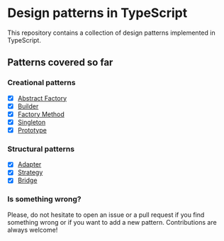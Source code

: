 # Design patterns in TypeScript

This repository contains a collection of design patterns implemented in TypeScript.

## Patterns covered so far

### Creational patterns

- [x] [Abstract Factory](https://github.com/douglas-pires/design-patterns-in-typescript/blob/main/src/criational-patterns/abstract-factory)
- [x] [Builder](https://github.com/douglas-pires/design-patterns-in-typescript/blob/main/src/criational-patterns/builder)
- [x] [Factory Method](https://github.com/douglas-pires/design-patterns-in-typescript/blob/main/src/criational-patterns/factory)
- [x] [Singleton](https://github.com/douglas-pires/design-patterns-in-typescript/blob/main/src/criational-patterns/singleton)
- [x] [Prototype](https://github.com/douglas-pires/design-patterns-in-typescript/blob/main/src/criational-patterns/prototype)

### Structural patterns

- [x] [Adapter](https://github.com/douglas-pires/design-patterns-in-typescript/blob/main/src/structural-patterns/adapter)
- [x] [Strategy](https://github.com/douglas-pires/design-patterns-in-typescript/blob/main/src/structural-patterns/strategy)
- [x] [Bridge](https://github.com/douglas-pires/design-patterns-in-typescript/blob/main/src/structural-patterns/bridge)

### Is something wrong?

Please, do not hesitate to open an issue or a pull request if you find something wrong or if you want to add a new pattern. Contributions are always welcome!
